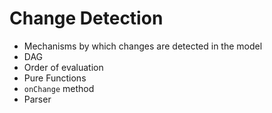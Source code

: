 # Change Detection

* Mechanisms by which changes are detected in the model
* DAG
* Order of evaluation
* Pure Functions
* `onChange` method
* Parser
